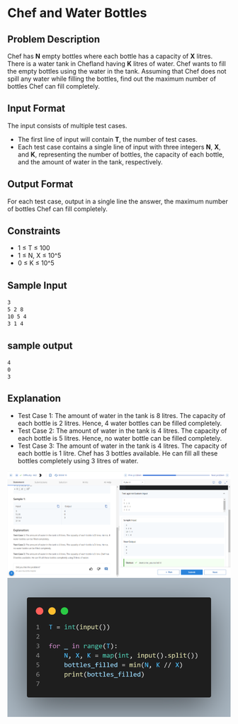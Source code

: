 # Chef and Water Bottles

## Problem Description

Chef has **N** empty bottles where each bottle has a capacity of **X** litres. There is a water tank in Chefland having **K** litres of water. Chef wants to fill the empty bottles using the water in the tank. Assuming that Chef does not spill any water while filling the bottles, find out the maximum number of bottles Chef can fill completely.

## Input Format

The input consists of multiple test cases.
- The first line of input will contain **T**, the number of test cases.
- Each test case contains a single line of input with three integers **N**, **X**, and **K**, representing the number of bottles, the capacity of each bottle, and the amount of water in the tank, respectively.

## Output Format

For each test case, output in a single line the answer, the maximum number of bottles Chef can fill completely.

## Constraints
- 1 ≤ T ≤ 100
- 1 ≤ N, X ≤ 10^5
- 0 ≤ K ≤ 10^5

## Sample Input
```
3
5 2 8 
10 5 4
3 1 4 
```
## sample output 
```
4
0
3
```

## Explanation
- Test Case 1: The amount of water in the tank is 8 litres. The capacity of each bottle is 2 litres. Hence, 4 water bottles can be filled completely.
- Test Case 2: The amount of water in the tank is 4 litres. The capacity of each bottle is 5 litres. Hence, no water bottle can be filled completely.
- Test Case 3: The amount of water in the tank is 4 litres. The capacity of each bottle is 1 litre. Chef has 3 bottles available. He can fill all these bottles completely using 3 litres of water.

![](Untitled.png)
![](code.png)